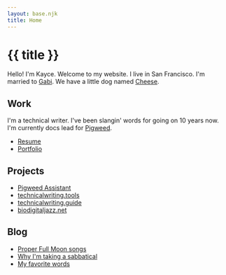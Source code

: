 ```yaml
---
layout: base.njk
title: Home
---
```


# {{ title }}

Hello! I'm Kayce. Welcome to my website. I live in San Francisco. I'm married
to [Gabi](https://instagram.com/gabjoart). We have a little dog named
[Cheese](/img/cheebo.jpg).

## Work

I'm a technical writer. I've been slangin' words for going on 10 years now.
I'm currently docs lead for [Pigweed](https://pigweed.dev).

* [Resume](/resume.pdf)
* [Portfolio](/portfolio/)

## Projects

* [Pigweed Assistant](/pigweed-assistant/)
* [technicalwriting.tools](https://technicalwriting.tools)
* [technicalwriting.guide](https://technicalwriting.guide)
* [biodigitaljazz.net](https://biodigitaljazz.net)

## Blog

* [Proper Full Moon songs](/blog/moon/)
* [Why I'm taking a sabbatical](/blog/sabbatical/)
* [My favorite words](/blog/words/)
